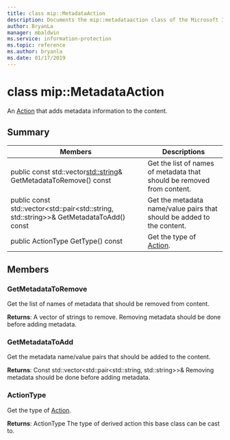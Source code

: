 ```yaml
---
title: class mip::MetadataAction 
description: Documents the mip::metadataaction class of the Microsoft Information Protection (MIP) SDK.
author: BryanLa
manager: mbaldwin
ms.service: information-protection
ms.topic: reference
ms.author: bryanla
ms.date: 01/17/2019
---
```


# class mip::MetadataAction 
An [Action](class_mip_action.md) that adds metadata information to the content.
  
## Summary
 Members                        | Descriptions                                
--------------------------------|---------------------------------------------
public const std::vector<std::string>& GetMetadataToRemove() const  |  Get the list of names of metadata that should be removed from content.
public const std::vector<std::pair<std::string, std::string>>& GetMetadataToAdd() const  |  Get the metadata name/value pairs that should be added to the content.
 public ActionType GetType() const  |  Get the type of [Action](class_mip_action.md).
  
## Members
  
### GetMetadataToRemove
Get the list of names of metadata that should be removed from content.

  
**Returns**: A vector of strings to remove. 
Removing metadata should be done before adding metadata.
  
### GetMetadataToAdd
Get the metadata name/value pairs that should be added to the content.

  
**Returns**: Const std::vector<std::pair<std::string, std::string>>& 
Removing metadata should be done before adding metadata.
  
### ActionType
Get the type of [Action](class_mip_action.md).

  
**Returns**: ActionType The type of derived action this base class can be cast to.